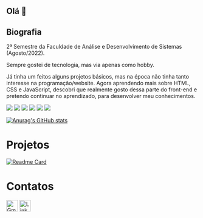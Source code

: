 ## Olá 👋

## Biografia

2ª Semestre da Faculdade de Análise e Desenvolvimento de Sistemas (Agosto/2022).

Sempre gostei de tecnologia, mas via apenas como hobby.

Já tinha um feitos alguns projetos básicos, mas na época não tinha tanto interesse na programação/website.
Agora aprendendo mais sobre HTML, CSS e JavaScript, descobri que realmente gosto dessa parte do front-end
e pretendo continuar no aprendizado, para desenvolver meu conhecimentos.

![](https://img.shields.io/badge/Windows-0078D6?style=for-the-badge&logo=windows&logoColor=white)
![](https://img.shields.io/badge/Android-3DDC84?style=for-the-badge&logo=android&logoColor=white)
![](https://img.shields.io/badge/GIT-E44C30?style=for-the-badge&logo=git&logoColor=white)
![](https://img.shields.io/badge/HTML5-E34F26?style=for-the-badge&logo=html5&logoColor=white)
![](https://img.shields.io/badge/CSS3-1572B6?style=for-the-badge&logo=css3&logoColor=white)
![](https://img.shields.io/badge/JavaScript-323330?style=for-the-badge&logo=javascript&logoColor=F7DF1E)

[![Anurag's GitHub stats](https://github-readme-stats.vercel.app/api?username=Danwear1&theme=tokyonight)](https://github.com/anuraghazra/github-readme-stats)

# Projetos

[![Readme Card](https://github-readme-stats.vercel.app/api/pin/?username=Danwear1&repo=Curriculo-Example&theme=tokyonight)](https://github.com/Danwear1/Curriculo-Example/)

# Contatos

[<img src='https://img.shields.io/badge/Gmail-D14836?style=for-the-badge&logo=gmail&logoColor=white' alt='Gmail' height='30'>](danwear1@gmail.com)
[<img src='https://img.shields.io/badge/LinkedIn-0077B5?style=for-the-badge&logo=linkedin&logoColor=white' alt='Linkedin' height='30'>](linkedin.com)
